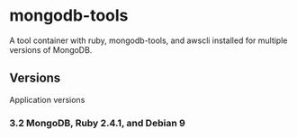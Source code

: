 # mongodb-tools

A tool container with ruby, mongodb-tools, and awscli installed for multiple versions of MongoDB.

## Versions

Application versions

### 3.2 MongoDB, Ruby 2.4.1, and Debian 9